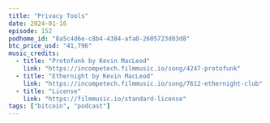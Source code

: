 ```yaml
---
title: "Privacy Tools"
date: 2024-01-16
episode: 152
podhome_id: "8a5c4d6e-c8b4-4384-afa0-2605723d03d8"
btc_price_usd: "41,796"
music_credits:
  - title: "Protofunk by Kevin MacLeod"
    link: "https://incompetech.filmmusic.io/song/4247-protofunk"
  - title: "Ethernight by Kevin MacLeod"
    link: "https://incompetech.filmmusic.io/song/7612-ethernight-club"
  - title: "License"
    link: "https://filmmusic.io/standard-license"
tags: ["bitcoin", "podcast"]
---
```

